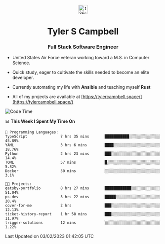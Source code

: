 <p align="center">
<a href="https://www.linkedin.com/in/t36campbell" target="blank"><img align="center" src="https://ik.imagekit.io/t36campbell/Portfolio/linkedin.png.original_m8bbGgPh6.png" alt="t36campbell" height="30" width="30" /></a>
</p>
<h1 align="center">Tyler S Campbell</h1>
<h3 align="center">Full Stack Software Engineer</h3>

* United States Air Force veteran working toward a M.S. in Computer Science.

* Quick study, eager to cultivate the skills needed to become an elite developer.

* Currently automating my life with **Ansible** and teaching myself **Rust**

* All of my projects are available at [https://tylercampbell.space/](https://tylercampbell.space/)

<!--START_SECTION:waka-->
![Code Time](http://img.shields.io/badge/Code%20Time-2%2C139%20hrs%2019%20mins-blue)

📊 **This Week I Spent My Time On** 

```text
💬 Programming Languages: 
TypeScript               7 hrs 35 mins       ███████████░░░░░░░░░░░░░░   45.89% 
YAML                     3 hrs 6 mins        ████░░░░░░░░░░░░░░░░░░░░░   18.76% 
Python                   2 hrs 23 mins       ███░░░░░░░░░░░░░░░░░░░░░░   14.4% 
TOML                     57 mins             █░░░░░░░░░░░░░░░░░░░░░░░░   5.82% 
Docker                   30 mins             ░░░░░░░░░░░░░░░░░░░░░░░░░   3.1%

🐱‍💻 Projects: 
gatsby-portfolio         8 hrs 27 mins       ████████████░░░░░░░░░░░░░   51.04% 
ps-dev                   3 hrs 22 mins       █████░░░░░░░░░░░░░░░░░░░░   20.4% 
cover-for-me             2 hrs               ███░░░░░░░░░░░░░░░░░░░░░░   12.13% 
ticket-history-report    1 hr 58 mins        ███░░░░░░░░░░░░░░░░░░░░░░   11.97% 
trigger-solutions        12 mins             ░░░░░░░░░░░░░░░░░░░░░░░░░   1.22%

```


 Last Updated on 03/02/2023 01:42:05 UTC
<!--END_SECTION:waka-->
